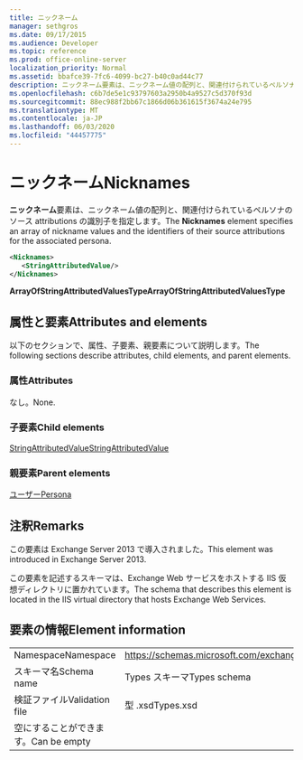 ```yaml
---
title: ニックネーム
manager: sethgros
ms.date: 09/17/2015
ms.audience: Developer
ms.topic: reference
ms.prod: office-online-server
localization_priority: Normal
ms.assetid: bbafce39-7fc6-4099-bc27-b40c0ad44c77
description: ニックネーム要素は、ニックネーム値の配列と、関連付けられているペルソナのソース attributions の識別子を指定します。
ms.openlocfilehash: c6b7de5e1c93797603a2950b4a9527c5d370f93d
ms.sourcegitcommit: 88ec988f2bb67c1866d06b361615f3674a24e795
ms.translationtype: MT
ms.contentlocale: ja-JP
ms.lasthandoff: 06/03/2020
ms.locfileid: "44457775"
---
```

# <a name="nicknames"></a><span data-ttu-id="f48e4-103">ニックネーム</span><span class="sxs-lookup"><span data-stu-id="f48e4-103">Nicknames</span></span>

<span data-ttu-id="f48e4-104">**ニックネーム**要素は、ニックネーム値の配列と、関連付けられているペルソナのソース attributions の識別子を指定します。</span><span class="sxs-lookup"><span data-stu-id="f48e4-104">The **Nicknames** element specifies an array of nickname values and the identifiers of their source attributions for the associated persona.</span></span> 
  
```XML
<Nicknames>
   <StringAttributedValue/>
</Nicknames>
```

<span data-ttu-id="f48e4-105">**ArrayOfStringAttributedValuesType**</span><span class="sxs-lookup"><span data-stu-id="f48e4-105">**ArrayOfStringAttributedValuesType**</span></span>

## <a name="attributes-and-elements"></a><span data-ttu-id="f48e4-106">属性と要素</span><span class="sxs-lookup"><span data-stu-id="f48e4-106">Attributes and elements</span></span>

<span data-ttu-id="f48e4-107">以下のセクションで、属性、子要素、親要素について説明します。</span><span class="sxs-lookup"><span data-stu-id="f48e4-107">The following sections describe attributes, child elements, and parent elements.</span></span>
  
### <a name="attributes"></a><span data-ttu-id="f48e4-108">属性</span><span class="sxs-lookup"><span data-stu-id="f48e4-108">Attributes</span></span>

<span data-ttu-id="f48e4-109">なし。</span><span class="sxs-lookup"><span data-stu-id="f48e4-109">None.</span></span>
  
### <a name="child-elements"></a><span data-ttu-id="f48e4-110">子要素</span><span class="sxs-lookup"><span data-stu-id="f48e4-110">Child elements</span></span>

[<span data-ttu-id="f48e4-111">StringAttributedValue</span><span class="sxs-lookup"><span data-stu-id="f48e4-111">StringAttributedValue</span></span>](stringattributedvalue.md)
  
### <a name="parent-elements"></a><span data-ttu-id="f48e4-112">親要素</span><span class="sxs-lookup"><span data-stu-id="f48e4-112">Parent elements</span></span>

[<span data-ttu-id="f48e4-113">ユーザー</span><span class="sxs-lookup"><span data-stu-id="f48e4-113">Persona</span></span>](persona.md)
  
## <a name="remarks"></a><span data-ttu-id="f48e4-114">注釈</span><span class="sxs-lookup"><span data-stu-id="f48e4-114">Remarks</span></span>

<span data-ttu-id="f48e4-115">この要素は Exchange Server 2013 で導入されました。</span><span class="sxs-lookup"><span data-stu-id="f48e4-115">This element was introduced in Exchange Server 2013.</span></span>
  
<span data-ttu-id="f48e4-116">この要素を記述するスキーマは、Exchange Web サービスをホストする IIS 仮想ディレクトリに置かれています。</span><span class="sxs-lookup"><span data-stu-id="f48e4-116">The schema that describes this element is located in the IIS virtual directory that hosts Exchange Web Services.</span></span>
  
## <a name="element-information"></a><span data-ttu-id="f48e4-117">要素の情報</span><span class="sxs-lookup"><span data-stu-id="f48e4-117">Element information</span></span>

|||
|:-----|:-----|
|<span data-ttu-id="f48e4-118">Namespace</span><span class="sxs-lookup"><span data-stu-id="f48e4-118">Namespace</span></span>  <br/> |https://schemas.microsoft.com/exchange/services/2006/types  <br/> |
|<span data-ttu-id="f48e4-119">スキーマ名</span><span class="sxs-lookup"><span data-stu-id="f48e4-119">Schema name</span></span>  <br/> |<span data-ttu-id="f48e4-120">Types スキーマ</span><span class="sxs-lookup"><span data-stu-id="f48e4-120">Types schema</span></span>  <br/> |
|<span data-ttu-id="f48e4-121">検証ファイル</span><span class="sxs-lookup"><span data-stu-id="f48e4-121">Validation file</span></span>  <br/> |<span data-ttu-id="f48e4-122">型 .xsd</span><span class="sxs-lookup"><span data-stu-id="f48e4-122">Types.xsd</span></span>  <br/> |
|<span data-ttu-id="f48e4-123">空にすることができます。</span><span class="sxs-lookup"><span data-stu-id="f48e4-123">Can be empty</span></span>  <br/> ||
   

